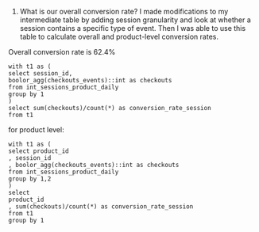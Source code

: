 1. What is our overall conversion rate?
I made modifications to my intermediate table by adding session granularity and look at whether a session contains a specific type of event. Then I was able to use this table to calculate overall and product-level conversion rates.

Overall conversion rate is 62.4%

```
with t1 as (
select session_id,
boolor_agg(checkouts_events)::int as checkouts
from int_sessions_product_daily
group by 1
)
select sum(checkouts)/count(*) as conversion_rate_session
from t1 
```

for product level:
```
with t1 as (
select product_id
, session_id
, boolor_agg(checkouts_events)::int as checkouts
from int_sessions_product_daily
group by 1,2
)
select 
product_id
, sum(checkouts)/count(*) as conversion_rate_session
from t1 
group by 1
```
